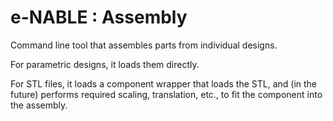 e-NABLE : Assembly
==================

Command line tool that assembles parts from individual designs.

For parametric designs, it loads them directly.

For STL files, it loads a component wrapper that loads the STL, and (in the future) performs required scaling,
translation, etc., to fit the component into the assembly.